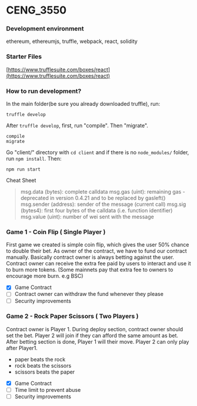 # CENG_3550
### Development environment
ethereum, ethereumjs, truffle, webpack, react, solidity

### Starter Files
[https://www.trufflesuite.com/boxes/react](https://www.trufflesuite.com/boxes/react)

### How to run development?

In the main folder(be sure you already downloaded truffle), run:
```
truffle develop
```

After `truffle develop`, first, run "compile". Then "migrate".
```
compile
migrate
```

Go "client/" directory with `cd client` and if there is no `node_modules/` folder, run `npm install`. 
Then:
```
npm run start
```

Cheat Sheet

> msg.data (bytes): complete calldata
> msg.gas (uint): remaining gas - deprecated in version 0.4.21 and to be replaced by gasleft()
> msg.sender (address): sender of the message (current call)
> msg.sig (bytes4): first four bytes of the calldata (i.e. function identifier)
> msg.value (uint): number of wei sent with the message


### Game 1 - Coin Flip ( Single Player )
First game we created is simple coin flip, which gives the user 50% chance to double their bet. As owner of the contract, we have to fund our contract manually.
Basically contract owner is always betting against the user. Contract owner can receive the extra fee paid by users  to interact and use it to burn more tokens.
(Some mainnets pay that extra fee to owners to encourage more burn. e.g BSC)

- [x] Game Contract
- [ ] Contract owner can withdraw the fund whenever they please
- [ ] Security improvements

### Game 2 - Rock Paper Scissors ( Two Players )
Contract owner is Player 1. During deploy section, contract owner should set the bet. Player 2 will join if they can afford the same amount as bet.
After betting section is done, Player 1 will their move. Player 2 can only play after Player1. 

   - paper beats the rock 
   - rock beats the scissors 
   - scissors beats the paper

- [x] Game Contract
- [ ] Time limit to prevent abuse
- [ ] Security improvements
